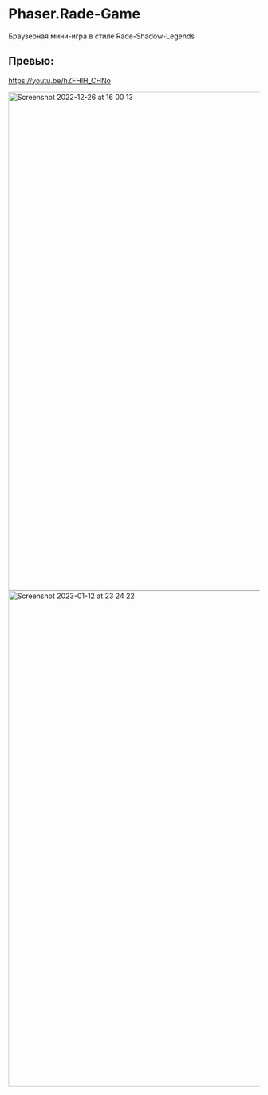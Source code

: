 
# Phaser.Rade-Game

Браузерная мини-игра в стиле Rade-Shadow-Legends

## Превью:

https://youtu.be/hZFHlH_CHNo

<img width="998" alt="Screenshot 2022-12-26 at 16 00 13" src="https://user-images.githubusercontent.com/59663275/209552141-1ce8c504-b041-4e33-894d-79cb70a0105d.png">

<img width="992" alt="Screenshot 2023-01-12 at 23 24 22" src="https://user-images.githubusercontent.com/59663275/212173687-3cdd2282-0aa1-4a90-91d6-3c69cd10ea9d.png">


